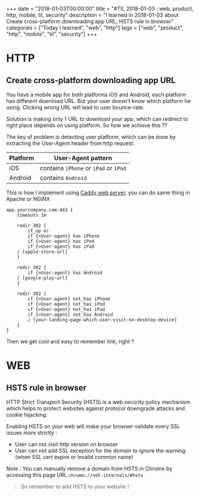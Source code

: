 +++
date = "2018-01-03T00:00:00"
title = "#TIL 2018-01-03 : web, product, http, mobile, til, security"
description = "I learned in 2018-01-03 about Create cross-platform downloading app URL; HSTS rule in browser"
categories = ["Today I learned", "web", "http"]
tags = ["web", "product", "http", "mobile", "til", "security"]
+++


# HTTP

## Create cross-platform downloading app URL

You have a mobile app for both platforms iOS and Android, each platform has different download URL. But your user doesn't know which platform he using. Clicking wrong URL will lead to user bounce-rate.

Solution is making only 1 URL to download your app, which can redirect to right place depends on using platform. So how we achieve this ??

The key of problem is detecting user platform, which can be done by extracting the User-Agent header from http request.

| Platform | User-Agent pattern |
| -------- | ------------------ |
| iOS | contains `iPhone` or `iPad` or `iPod` |
| Android | contains `Android` |

This is how I implement using [Caddy web server](https://caddyserver.com/), you can do same thing in Apache or NGINX

```
app.yourcompany.com:443 {
    timeouts 1m

    redir 302 {
        if_op or
        if {>User-agent} has iPhone
        if {>User-agent} has iPod
        if {>User-agent} has iPad
	/ [apple-store-url]
    }

    redir 302 {
        if {>User-agent} has Android
	/ [google-play-url]
    }

    redir 302 {
        if {>User-agent} not_has iPhone
        if {>User-agent} not_has iPod
        if {>User-agent} not_has iPad
        if {>User-agent} not_has Android
        / [your-landing-page-which-user-visit-on-desktop-device]
    }
}
```

Then we get cool and easy to remember link, right ?

# WEB

## HSTS rule in browser

HTTP Strict Transport Security (HSTS) is a web security policy mechanism which helps to protect websites against protocol downgrade attacks and cookie hijacking.

Enabling HSTS on your web will make your browser validate every SSL issues more strictly :

- User can not visit http version on browser
- User can not add SSL exception for the domain to ignore the warning. (when SSL cert expire or invalid common name)

Note : You can manually remove a domain from HSTS in Chrome by accessing this page URL `chrome://net-internals/#hsts`

> So remember to add HSTS to your website !
